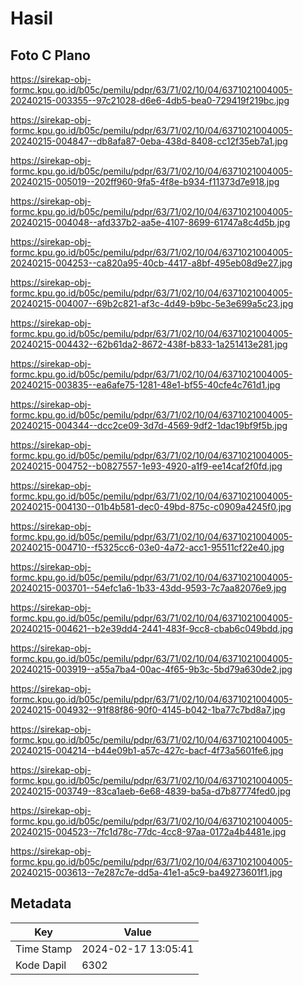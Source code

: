 # Hasil

## Foto C Plano

https://sirekap-obj-formc.kpu.go.id/b05c/pemilu/pdpr/63/71/02/10/04/6371021004005-20240215-003355--97c21028-d6e6-4db5-bea0-729419f219bc.jpg

https://sirekap-obj-formc.kpu.go.id/b05c/pemilu/pdpr/63/71/02/10/04/6371021004005-20240215-004847--db8afa87-0eba-438d-8408-cc12f35eb7a1.jpg

https://sirekap-obj-formc.kpu.go.id/b05c/pemilu/pdpr/63/71/02/10/04/6371021004005-20240215-005019--202ff960-9fa5-4f8e-b934-f11373d7e918.jpg

https://sirekap-obj-formc.kpu.go.id/b05c/pemilu/pdpr/63/71/02/10/04/6371021004005-20240215-004048--afd337b2-aa5e-4107-8699-61747a8c4d5b.jpg

https://sirekap-obj-formc.kpu.go.id/b05c/pemilu/pdpr/63/71/02/10/04/6371021004005-20240215-004253--ca820a95-40cb-4417-a8bf-495eb08d9e27.jpg

https://sirekap-obj-formc.kpu.go.id/b05c/pemilu/pdpr/63/71/02/10/04/6371021004005-20240215-004007--69b2c821-af3c-4d49-b9bc-5e3e699a5c23.jpg

https://sirekap-obj-formc.kpu.go.id/b05c/pemilu/pdpr/63/71/02/10/04/6371021004005-20240215-004432--62b61da2-8672-438f-b833-1a251413e281.jpg

https://sirekap-obj-formc.kpu.go.id/b05c/pemilu/pdpr/63/71/02/10/04/6371021004005-20240215-003835--ea6afe75-1281-48e1-bf55-40cfe4c761d1.jpg

https://sirekap-obj-formc.kpu.go.id/b05c/pemilu/pdpr/63/71/02/10/04/6371021004005-20240215-004344--dcc2ce09-3d7d-4569-9df2-1dac19bf9f5b.jpg

https://sirekap-obj-formc.kpu.go.id/b05c/pemilu/pdpr/63/71/02/10/04/6371021004005-20240215-004752--b0827557-1e93-4920-a1f9-ee14caf2f0fd.jpg

https://sirekap-obj-formc.kpu.go.id/b05c/pemilu/pdpr/63/71/02/10/04/6371021004005-20240215-004130--01b4b581-dec0-49bd-875c-c0909a4245f0.jpg

https://sirekap-obj-formc.kpu.go.id/b05c/pemilu/pdpr/63/71/02/10/04/6371021004005-20240215-004710--f5325cc6-03e0-4a72-acc1-95511cf22e40.jpg

https://sirekap-obj-formc.kpu.go.id/b05c/pemilu/pdpr/63/71/02/10/04/6371021004005-20240215-003701--54efc1a6-1b33-43dd-9593-7c7aa82076e9.jpg

https://sirekap-obj-formc.kpu.go.id/b05c/pemilu/pdpr/63/71/02/10/04/6371021004005-20240215-004621--b2e39dd4-2441-483f-9cc8-cbab6c049bdd.jpg

https://sirekap-obj-formc.kpu.go.id/b05c/pemilu/pdpr/63/71/02/10/04/6371021004005-20240215-003919--a55a7ba4-00ac-4f65-9b3c-5bd79a630de2.jpg

https://sirekap-obj-formc.kpu.go.id/b05c/pemilu/pdpr/63/71/02/10/04/6371021004005-20240215-004932--91f88f86-90f0-4145-b042-1ba77c7bd8a7.jpg

https://sirekap-obj-formc.kpu.go.id/b05c/pemilu/pdpr/63/71/02/10/04/6371021004005-20240215-004214--b44e09b1-a57c-427c-bacf-4f73a5601fe6.jpg

https://sirekap-obj-formc.kpu.go.id/b05c/pemilu/pdpr/63/71/02/10/04/6371021004005-20240215-003749--83ca1aeb-6e68-4839-ba5a-d7b87774fed0.jpg

https://sirekap-obj-formc.kpu.go.id/b05c/pemilu/pdpr/63/71/02/10/04/6371021004005-20240215-004523--7fc1d78c-77dc-4cc8-97aa-0172a4b4481e.jpg

https://sirekap-obj-formc.kpu.go.id/b05c/pemilu/pdpr/63/71/02/10/04/6371021004005-20240215-003613--7e287c7e-dd5a-41e1-a5c9-ba49273601f1.jpg


## Metadata

| Key        | Value               |
| ---------- | ------------------- |
| Time Stamp | 2024-02-17 13:05:41 |
| Kode Dapil | 6302                |



